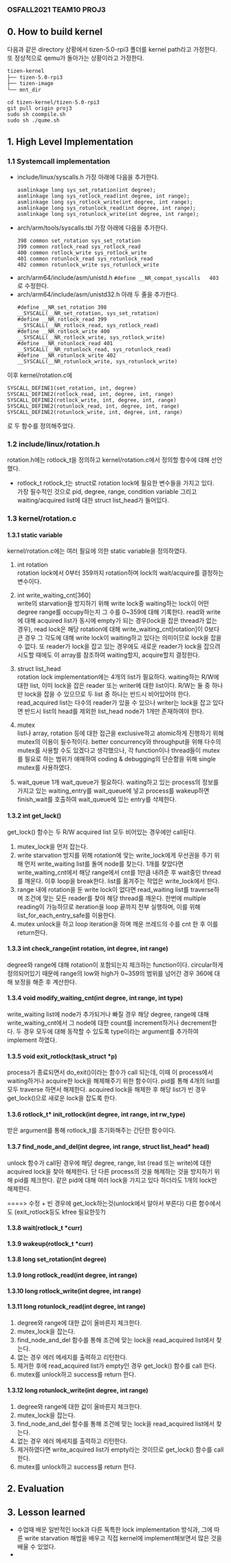### OSFALL2021 TEAM10 PROJ3


## 0. How to build kernel

다음과 같은 directory 상황에서 tizen-5.0-rpi3 폴더를 kernel path라고 가정한다.
또 정상적으로 qemu가 돌아가는 상황이라고 가정한다.
```bash
tizen-kernel
├── tizen-5.0-rpi3
├── tizen-image
└── mnt_dir
```
```
cd tizen-kernel/tizen-5.0-rpi3
git pull origin proj3
sudo sh coompile.sh
sudo sh ./qume.sh
```

## 1. High Level Implementation
### 1.1 Systemcall implementation
* include/linux/syscalls.h
    가장 아래에 다음을 추가한다. 
    ```
    asmlinkage long sys_set_rotation(int degree);
    asmlinkage long sys_rotlock_read(int degree, int range);
    asmlinkage long sys_rotlock_write(int degree, int range);
    asmlinkage long sys_rotunlock_read(int degree, int range);
    asmlinkage long sys_rotunlock_write(int degree, int range);
    ```
* arch/arm/tools/syscalls.tbl
    가장 아래에 다음을 추가한다.
    ```
    398 common set_rotation sys_set_rotation
    399 common rotlock_read sys_rotlock_read
    400 common rotlock_write sys_rotlock_write
    401 common rotunlock_read sys_rotunlock_read
    402 common rotunlock_write sys_rotunlock_write
    ```
* arch/arm64/include/asm/unistd.h
    `#define __NR_compat_syscalls   403`
    로 수정한다.  
* arch/arm64/include/asm/unistd32.h
    아래 두 줄을 추가한다.  
    ```
    #define __NR_set_rotation 398
    __SYSCALL(__NR_set_rotation, sys_set_rotation)
    #define __NR_rotlock_read 399
    __SYSCALL(__NR_rotlock_read, sys_rotlock_read)
    #define __NR_rotlock_write 400
    __SYSCALL(__NR_rotlock_write, sys_rotlock_write)
    #define __NR_rotunlock_read 401
    __SYSCALL(__NR_rotunlock_read, sys_rotunlock_read)
    #define __NR_rotunlock_write 402
    __SYSCALL(__NR_rotunlock_write, sys_rotunlock_write)
    ```
이후 kernel/rotation.c에  
```
SYSCALL_DEFINE1(set_rotation, int, degree)
SYSCALL_DEFINE2(rotlock_read, int, degree, int, range)
SYSCALL_DEFINE2(rotlock_write, int, degree, int, range)
SYSCALL_DEFINE2(rotunlock_read, int, degree, int, range)
SYSCALL_DEFINE2(rotunlock_write, int, degree, int, range)
```
로 두 함수를 정의해주었다.

### 1.2 include/linux/rotation.h
rotation.h에는 rotlock_t을 정의하고 kernel/rotation.c에서 정의할  함수에 대해 선언했다.

* rotlock_t
rotlock_t는 struct로 rotation lock에 필요한 변수들을 가지고 있다.  
가장 필수적인 것으로 pid, degree, range, condition variable 그리고 waiting/acquired list에 대한 struct list_head가 들어있다.   

### 1.3 kernel/rotation.c
#### 1.3.1 static variable
kernel/rotation.c에는 여러 필요에 의한 static variable을 정의하였다.
1. int rotation  
rotation lock에서 0부터 359까지 rotation하며 lock의 wait/acquire를 결정하는 변수이다.

2. int write_waiting_cnt[360]  
write의 starvation을 방지하기 위해 write lock중 waiting하는 lock이 어떤 degree range를 occupy하는지 그 수를 0~359에 대해 기록한다. read와 write에 대해 acquired list가 동시에 empty가 되는 경우(lock을 잡은 thread가 없는 경우), read lock은 해당 rotation에 대해 write_waiting_cnt[rotation]이 0보다 큰 경우 그 각도에 대해 write lock이 waiting하고 있다는 의미이므로 lock을 잡을 수 없다. 또 reader가 lock을 잡고 있는 경우에도 새로운 reader가 lock을 잡으려 시도할 때에도 이 array를 참조하여 waiting할지, acquire할지 결정한다.

3. struct list_head  
rotation lock implementation에는 4개의 list가 필요하다. waiting하는 R/W에 대한 list, 이미 lock을 잡은 reader 또는 writer에 대한 list이다. R/W는 둘 중 하나만 lock을 잡을 수 있으므로 두 list 중 하나는 반드시 비어있어야 한다. read_acquired list는 다수의 reader가 있을 수 있으나 writer는 lock을 잡고 있다면 반드시 list의 head를 제외한 list_head node가 1개만 존재하여야 한다.

4. mutex  
list나 array, rotation 등에 대한 접근을 exclusive하고 atomic하게 진행하기 위해 mutex의 이용이 필수적이다. better concurrency와 throughput을  위해 다수의 mutex를 사용할 수도 있겠다고 생각했으나, 각 function이나 thread들이 mutex를 필요로 하는 범위가 애매하여 coding & debugging의 단순함을 위해 single mutex를 사용하였다.

5. wait_queue
1개 wait_queue가 필요하다. waiting하고 있는 process의 정보를 가지고 있는 waiting_entry를 wait_queue에 넣고 process를 wakeup하면 finish_wait를 호출하여 wait_queue에 있는 entry를 삭제한다.

#### 1.3.2 int get_lock()
get_lock() 함수는 두 R/W acquired list 모두 비어있는 경우에만 call된다.  
1. mutex_lock을 먼저 잡는다.
2. write starvation 방지를 위해 rotation에 맞는 write_lock에게 우선권을 주기 위해 먼저 write_waiting list를 돌며 node를 찾는다. 1개를 찾았다면 write_waiting_cnt에서 해당 range에서 cnt를 1만큼 내려준 후 wait중인 thread를 깨운다. 이후 loop을 break한다. list를 옮겨주는 작업은 write_lock에서 한다.
3. range 내에 rotation을 둔 write lock이 없다면 read_waiting list를 traverse하며 조건에 맞는 모든 reader를 찾아 해당 thread를 깨운다. 한번에 multiple reading이 가능하므로 iteration을 loop 끝까지 전부 실행하며, 이를 위해 list_for_each_entry_safe를 이용한다.
4. mutex unlock을 하고 loop iteration을 하며 깨운 쓰레드의 수를 cnt 한 후 이를 return한다.

#### 1.3.3 int check_range(int rotation, int degree, int range)
degree와 range에 대해 rotation이 포함되는지 체크하는 function이다. circular하게 정의되어있기 때문에 range의 low와 high가 0~359의 범위를 넘어간 경우 360에 대해 보정을 해준 후 계산한다.

#### 1.3.4 void modify_waiting_cnt(int degree, int range, int type)
write_waiting list에 node가 추가되거나 빠질 경우 해당 degree, range에 대해 write_waiting_cnt에서 그 node에 대한 count를 increment하거나 decrement한다. 두 경우 모두에 대해 동작할 수 있도록 type이라는 argument를 추가하여 implement 하였다.

#### 1.3.5 void exit_rotlock(task_struct *p)
process가 종료되면서 do_exit()이라는 함수가 call 되는데, 이때 이 process에서 waiting하거나 acquire한 lock을 해제해주기 위한 함수이다. pid를 통해 4개의 list를 모두 traverse 하면서 해제한다.
acquired lock을 해제한 후 해당 list가 빈 경우 get_lock()으로 새로운 lock을 잡도록 한다.

#### 1.3.6 rotlock_t* init_rotlock(int degree, int range, int rw_type)
받은 argument를 통해 rotlock_t를 초기화해주는 간단한 함수이다.

#### 1.3.7 find_node_and_del(int degree, int range, struct list_head* head)
unlock 함수가 call된 경우에 해당 degree, range, list (read 또는 write)에 대한 acquired lock을 찾아 해제한다. 단 다른 process의 것을 해제하는 것을 방지하기 위해 pid를 체크한다. 같은 pid에 대해 여러 lock을 가지고 있다 하더라도 1개의 lock만 해제한다.

====> 수정 + 빈 경우에 get_lock하는것(unlock에서 알아서 부른다) 다른 함수에서도 (exit_rotlock등도 kfree 필요한듯?)
#### 1.3.8 wait(rotlock_t *curr)
#### 1.3.9 wakeup(rotlock_t *curr)


#### 1.3.8 long set_rotation(int degree)
#### 1.3.9 long rotlock_read(int degree, int range)
#### 1.3.10 long rotlock_write(int degree, int range)
#### 1.3.11 long rotunlock_read(int degree, int range)
1. degree와 range에 대한 값이 올바른지 체크한다.
2. mutex_lock을 잡는다.
3. find_node_and_del 함수를 통해 조건에 맞는 lock을 read_acquired list에서 찾는다.
4. 없는 경우 에러 메세지를 출력하고 리턴한다.
5. 제거한 후에 read_acquired list가 empty인 경우 get_lock() 함수를 call 한다.
6. mutex를 unlock하고 success를 return 한다.

#### 1.3.12 long rotunlock_write(int degree, int range)
1. degree와 range에 대한 값이 올바른지 체크한다.
2. mutex_lock을 잡는다.
3. find_node_and_del 함수를 통해 조건에 맞는 lock을 read_acquired list에서 찾는다.
4. 없는 경우 에러 메세지를 출력하고 리턴한다.
5. 제거하였다면 write_acquired list가 empty라는 것이므로 get_lock() 함수를 call 한다.
6. mutex를 unlock하고 success를 return 한다.

## 2. Evaluation

## 3. Lesson learned
* 수업때 배운 일반적인 lock과 다른 독특한 lock implementation 방식과, 그에 따른 write starvation 해법을 배우고 직접 kernel에 implement해보면서 많은 것을 배울 수 있었다.
* 
